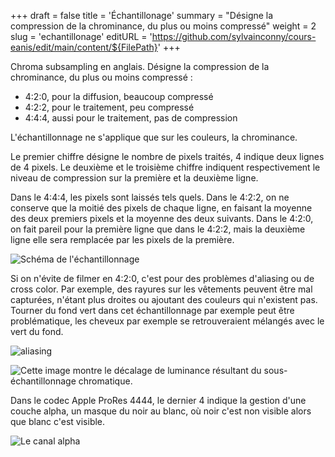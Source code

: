 +++
draft = false
title = 'Échantillonage'
summary = "Désigne la compression de la chrominance, du plus ou moins compressé"
weight = 2
slug = 'echantillonage'
editURL = 'https://github.com/sylvainconny/cours-eanis/edit/main/content/${FilePath}'
+++

Chroma subsampling en anglais.
Désigne la compression de la chrominance, du plus ou moins compressé :
* 4:2:0, pour la diffusion, beaucoup compressé
* 4:2:2, pour le traitement, peu compressé
* 4:4:4, aussi pour le traitement, pas de compression

L'échantillonnage ne s'applique que sur les couleurs, la chrominance.

Le premier chiffre désigne le nombre de pixels traités, 4 indique deux lignes de 4 pixels.
Le deuxième et le troisième chiffre indiquent respectivement le niveau de compression sur la première et la deuxième ligne.

Dans le 4:4:4, les pixels sont laissés tels quels.
Dans le 4:2:2, on ne conserve que la moitié des pixels de chaque ligne, en faisant la moyenne des deux premiers pixels et la moyenne des deux suivants.
Dans le 4:2:0, on fait pareil pour la première ligne que dans le 4:2:2, mais la deuxième ligne elle sera remplacée par les pixels de la première.

![Schéma de l'échantillonnage](https://upload.wikimedia.org/wikipedia/commons/thumb/5/5e/Common_chroma_subsampling_ratios_YCbCr_CORRECTED.svg/1024px-Common_chroma_subsampling_ratios_YCbCr_CORRECTED.svg.png)

Si on n'évite de filmer en 4:2:0, c'est pour des problèmes d'aliasing ou de cross color. Par exemple, des rayures sur les vêtements peuvent être mal capturées, n'étant plus droites ou ajoutant des couleurs qui n'existent pas. Tourner du fond vert dans cet échantillonnage par exemple peut être problématique, les cheveux par exemple se retrouveraient mélangés avec le vert du fond.

![aliasing](https://upload.wikimedia.org/wikipedia/commons/f/fb/Moire_pattern_of_bricks_small.jpg)

![Cette image montre le décalage de luminance résultant du sous-échantillonnage chromatique.](https://upload.wikimedia.org/wikipedia/commons/3/36/Color-bars-vegas-dv.png)

Dans le codec Apple ProRes 4444, le dernier 4 indique la gestion d'une couche alpha, un masque du noir au blanc, où noir c'est non visible alors que blanc c'est visible.

![Le canal alpha](https://img.youtube.com/vi/VhgSCBdiakc/maxresdefault.jpg)